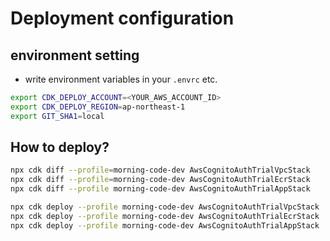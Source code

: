 # Deployment configuration

## environment setting

- write environment variables in your `.envrc` etc.

```bash
export CDK_DEPLOY_ACCOUNT=<YOUR_AWS_ACCOUNT_ID>
export CDK_DEPLOY_REGION=ap-northeast-1
export GIT_SHA1=local
```

## How to deploy?

```bash
npx cdk diff --profile=morning-code-dev AwsCognitoAuthTrialVpcStack
npx cdk diff --profile=morning-code-dev AwsCognitoAuthTrialEcrStack
npx cdk diff --profile morning-code-dev AwsCognitoAuthTrialAppStack

npx cdk deploy --profile morning-code-dev AwsCognitoAuthTrialVpcStack
npx cdk deploy --profile morning-code-dev AwsCognitoAuthTrialEcrStack
npx cdk deploy --profile morning-code-dev AwsCognitoAuthTrialAppStack
```
